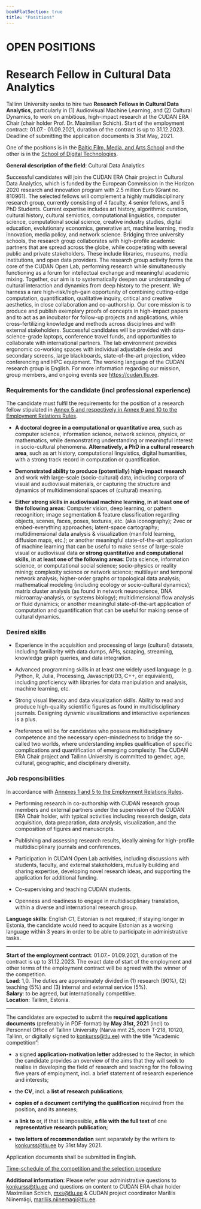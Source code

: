```yaml
---
bookFlatSection: true
title: "Positions"
---
```

OPEN POSITIONS
==  


# Research Fellow in Cultural Data Analytics   

Tallinn University seeks to hire two **Research Fellows in Cultural Data Analytics**, particularly in (1) Audiovisual Machine Learning, and (2) Cultural Dynamics, to work on ambitious, high-impact research at the CUDAN ERA Chair (chair holder Prof. Dr. Maximilian Schich). Start of the employment contract: 01.07.- 01.09.2021, duration of the contract is up to 31.12.2023. Deadline of submitting the application documents is 31st May, 2021.

One of the positions is in the [Baltic Film, Media, and Arts School](https://www.tlu.ee/en/bfm) and the other is in the [School of Digital Technologies](https://www.tlu.ee/en/dt).

**General description of the field**: Cultural Data Analytics
 
Successful candidates will join the CUDAN ERA Chair project in Cultural Data Analytics, which is funded by the European Commission in the Horizon 2020 research and innovation program with 2.5 million Euro (Grant no. 810961). The selected fellows will complement a highly multidisciplinary research group, currently consisting of 4 faculty, 4 senior fellows, and 5 PhD Students. Current expertise includes art history, algorithmic curation, cultural history, cultural semiotics, computational linguistics, computer science, computational social science, creative industry studies, digital education, evolutionary economics, generative art, machine learning, media innovation, media policy, and network science. Bridging three university schools, the research group collaborates with high-profile academic partners that are spread across the globe, while cooperating with several public and private stakeholders. These include libraries, museums, media institutions, and open data providers. The research group activity forms the core of the CUDAN Open Lab, performing research while simultaneously functioning as a forum for intellectual exchange and meaningful academic mixing. Together, our aim is to systematically deepen our understanding of cultural interaction and dynamics from deep history to the present. We harness a rare high-risk/high-gain opportunity of combining cutting-edge computation, quantification, qualitative inquiry, critical and creative aesthetics, in close collaboration and co-authorship. Our core mission is to produce and publish exemplary proofs of concepts in high-impact papers and to act as an incubator for follow-up projects and applications, while cross-fertilizing knowledge and methods across disciplines and with external stakeholders. Successful candidates will be provided with data-science-grade laptops, conference travel funds, and opportunities to collaborate with international partners. The lab environment provides ergonomic co-working spaces with individual adjustable desks and secondary screens, large blackboards, state-of-the-art projection, video conferencing and HPC equipment. The working language of the CUDAN research group is English. For more information regarding our mission, group members, and ongoing events see https://cudan.tlu.ee. 

### **Requirements for the candidate (incl professional experience)**  
The candidate must fulfil the requirements for the position of a research fellow stipulated in [Annex 5 and respectively in Annex 9 and 10 to the Employment Relations Rules](https://www.tlu.ee/sites/default/files/Personaliosakond/Documents/TLU_Employment_Relations_Rules%20(annexes).pdf).

- **A doctoral degree in a computational or quantitative area**, such as computer science, information science, network science, physics, or mathematics, while demonstrating understanding or meaningful interest in socio-cultural phenomena. **Alternatively, a PhD in a cultural research area**, such as art history, computational linguistics, digital humanities, with a strong track record in computation or quantification.  

- **Demonstrated ability to produce (potentially) high-impact research** and work with large-scale (socio-cultural) data, including corpora of visual and audiovisual materials, or capturing the structure and dynamics of multidimensional spaces of (cultural) meaning.  

- **Either strong skills in audiovisual machine learning, in at least one of the following areas**: Computer vision, deep learning, or pattern recognition; image segmentation & feature classification regarding objects, scenes, faces, poses, textures, etc. (aka iconography); 2vec or embed-everything approaches; latent-space cartography; multidimensional data analysis & visualization (manifold learning, diffusion maps, etc.); or another meaningful state-of-the-art application of machine learning that can be useful to make sense of large-scale visual or audiovisual data **or strong quantitative and computational skills, in at least one of the following areas**: Data science, information science, or computational social science; socio-physics or reality mining; complexity science or network science; multilayer and temporal network analysis; higher-order graphs or topological data analysis; mathematical modeling (including ecology or socio-cultural dynamics); matrix cluster analysis (as found in network neuroscience, DNA microarray-analysis, or systems biology); multidimensional flow analysis or fluid dynamics; or another meaningful state-of-the-art application of computation and quantification that can be useful for making sense of cultural dynamics.  

### **Desired skills**  

- Experience in the acquisition and processing of large (cultural) datasets, including familiarity with data dumps, APIs, scraping, streaming, knowledge graph queries, and data integration.  

- Advanced programming skills in at least one widely used language (e.g. Python, R, Julia, Processing, Javascript/D3, C++, or equivalent), including proficiency with libraries for data manipulation and analysis, machine learning, etc.  

- Strong visual literacy and data visualization skills. Ability to read and produce high-quality scientific figures as found in multidisciplinary journals. Designing dynamic visualizations and interactive experiences is a plus.  

- Preference will be for candidates who possess multidisciplinary competence and the necessary open-mindedness to bridge the so-called two worlds, where understanding implies qualification of specific complications and quantification of emerging complexity.
The CUDAN ERA Chair project and Tallinn University is committed to gender, age, cultural, geographic, and disciplinary diversity.  

### **Job responsibilities**  
In accordance with [Annexes 1 and 5 to the Employment Relations Rules](https://www.tlu.ee/sites/default/files/Personaliosakond/Documents/TLU_Employment_Relations_Rules%20(annexes).pdf).

- Performing research in co-authorship with CUDAN research group members and external partners under the supervision of the CUDAN ERA Chair holder, with typical activities including research design, data acquisition, data preparation, data analysis, visualization, and the composition of figures and manuscripts.  

- Publishing and assessing research results, ideally aiming for high-profile multidisciplinary journals and conferences.  

- Participation in CUDAN Open Lab activities, including discussions with students, faculty, and external stakeholders, mutually building and sharing expertise, developing novel research ideas, and supporting the application for additional funding.  

- Co-supervising and teaching CUDAN students.  

- Openness and readiness to engage in multidisciplinary translation, within a diverse and international research group.  

**Language skills**: English C1, Estonian is not required; if staying longer in Estonia, the candidate would need to acquire Estonian as a working language within 3 years in order to be able to participate in administrative tasks.   

---  

**Start of the employment contract**: 01.07.- 01.09.2021, duration of the contract is up to 31.12.2023. The exact date of start of the employment and other terms of the employment contract will be agreed with the winner of the competition.  
**Load**: 1,0. The duties are approximately divided in (1) research (90%), (2) teaching (5%) and (3) internal and external service (5%).  
**Salary**: to be agreed, but internationally competitive.  
**Location**: Tallinn, Estonia.   

---  

The candidates are expected to submit the **required applications documents** (preferably in PDF-format) by **May 31st, 2021** (incl) to Personnel Office of Tallinn University (Narva mnt 25, room T-218, 10120, Tallinn, or digitally signed to konkurss@tlu.ee) with the title “Academic competition”:  

- a signed **application-motivation letter** addressed to the Rector, in which the candidate provides an overview of the aims that they will seek to realise in developing the field of research and teaching for the following five years of employment, incl. a brief statement of research experience and interests;  

- the **CV**, incl. a **list of research publications**;  

- **copies of a document certifying the qualification** required from the position, and its annexes;  

- **a link to** or, if that is impossible, **a file with the full text** of one **representative research publication**;  

- **two letters of recommendation** sent separately by the writers to konkurss@tlu.ee by 31st May 2021.  

Application documents shall be submitted in English.

[Time-schedule of the competition and the selection procedure](https://www.tlu.ee/en/jobs#selection-procedure-and-time-schedule) 

**Additional information**: Please refer your administrative questions to konkurss@tlu.ee and questions on content to CUDAN ERA chair holder Maximilian Schich, mxs@tlu.ee & CUDAN project coordinator Mariliis Niinemägi, mariliis.niinemagi@tlu.ee.